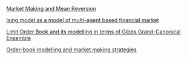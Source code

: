 [Market Making and Mean Reversion](https://www.cis.upenn.edu/~mkearns/papers/marketmaking.pdf)

[Ising model as a model of multi-agent based financial market](https://guava.physics.uiuc.edu/~nigel/courses/563/Essays_2005/PDF/wu1.pdf)

[Limit Order Book and its modelling in terms of Gibbs Grand-Canonical Ensemble](https://arxiv.org/pdf/1602.06968.pdf)

[Order-book modelling and market making strategies](https://arxiv.org/pdf/1806.05101.pdf)
